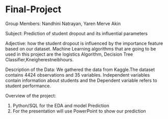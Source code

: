 # Final-Project


Group Members: Nandhini Natrayan, Yaren Merve Akin

Subject: Prediction of student dropout and its influential parameters

Adjective: how the student dropout is influenced by the importance feature based on our dataset. Machine Learning algorithms that are going to be used in this project are the logistics Algorithm, Decision Tree Classifier,Kneigherestneibhours.

Description of the Data: We gathered the data from Kaggle.The dataset contains 4424 observations and 35 variables. Independent variables contain information about students and the Dependent variable refers to student performance.

Overview of the project:

1) Python/SQL for the EDA and model Prediction
2) For the presentation will use PowerPoint to show our prediction


